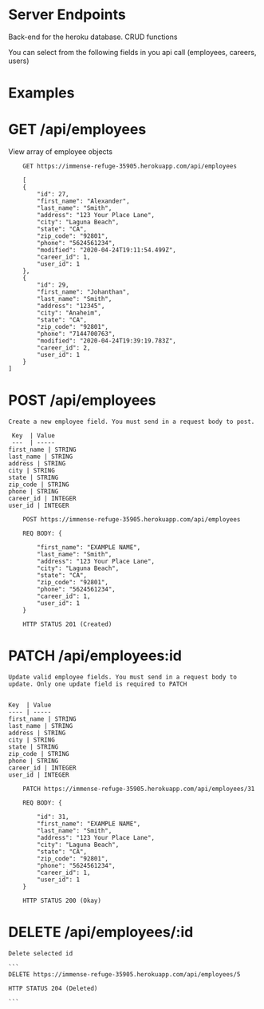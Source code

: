 # Server Endpoints

Back-end for the heroku database. CRUD functions

You can select from the following fields in you api call
(employees, careers, users)

# Examples

# GET /api/employees

View array of employee objects

``` 
    GET https://immense-refuge-35905.herokuapp.com/api/employees
    
    [
    {
        "id": 27,
        "first_name": "Alexander",
        "last_name": "Smith",
        "address": "123 Your Place Lane",
        "city": "Laguna Beach",
        "state": "CA",
        "zip_code": "92801",
        "phone": "5624561234",
        "modified": "2020-04-24T19:11:54.499Z",
        "career_id": 1,
        "user_id": 1
    },
    {
        "id": 29,
        "first_name": "Johanthan",
        "last_name": "Smith",
        "address": "12345",
        "city": "Anaheim",
        "state": "CA",
        "zip_code": "92801",
        "phone": "7144700763",
        "modified": "2020-04-24T19:39:19.783Z",
        "career_id": 2,
        "user_id": 1
    }
]

```
# POST /api/employees

    Create a new employee field. You must send in a request body to post.

     Key  | Value
     ---  | ----- 
    first_name | STRING
    last_name | STRING
    address | STRING
    city | STRING
    state | STRING
    zip_code | STRING
    phone | STRING
    career_id | INTEGER
    user_id | INTEGER

```
    POST https://immense-refuge-35905.herokuapp.com/api/employees

    REQ BODY: {
       
        "first_name": "EXAMPLE NAME",
        "last_name": "Smith",
        "address": "123 Your Place Lane",
        "city": "Laguna Beach",
        "state": "CA",
        "zip_code": "92801",
        "phone": "5624561234",
        "career_id": 1,
        "user_id": 1
    }

    HTTP STATUS 201 (Created)

```

# PATCH /api/employees:id

    Update valid employee fields. You must send in a request body to update. Only one update field is required to PATCH


    Key  | Value
    ---- | ----- 
    first_name | STRING
    last_name | STRING
    address | STRING
    city | STRING
    state | STRING
    zip_code | STRING
    phone | STRING
    career_id | INTEGER
    user_id | INTEGER

    

```
    PATCH https://immense-refuge-35905.herokuapp.com/api/employees/31

    REQ BODY: {
       
        "id": 31,
        "first_name": "EXAMPLE NAME",
        "last_name": "Smith",
        "address": "123 Your Place Lane",
        "city": "Laguna Beach",
        "state": "CA",
        "zip_code": "92801",
        "phone": "5624561234",
        "career_id": 1,
        "user_id": 1
    }

    HTTP STATUS 200 (Okay)

```
# DELETE /api/employees/:id

    Delete selected id

    ```
    DELETE https://immense-refuge-35905.herokuapp.com/api/employees/5

    HTTP STATUS 204 (Deleted)

    ```

